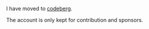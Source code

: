 I have moved to [codeberg](https://codeberg.org/pokipan).

The account is only kept for contribution and sponsors.
